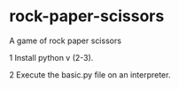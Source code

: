 # rock-paper-scissors 
A game of rock paper scissors 

1 Install python v (2-3).

2 Execute the basic.py file on an interpreter.
